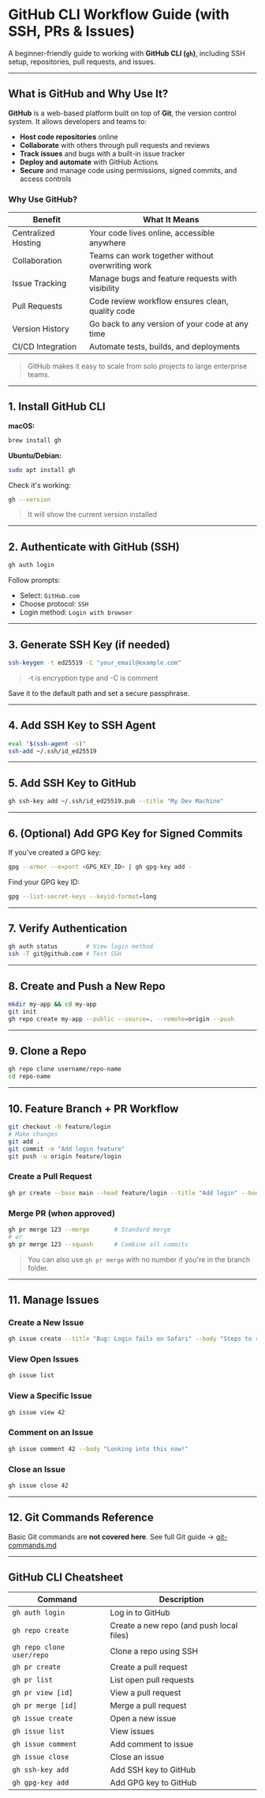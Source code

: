 # GitHub CLI Workflow Guide (with SSH, PRs & Issues)

A beginner-friendly guide to working with **GitHub CLI (`gh`)**, including SSH setup, repositories, pull requests, and issues.

---

## What is GitHub and Why Use It?

**GitHub** is a web-based platform built on top of **Git**, the version control system. It allows developers and teams to:

* **Host code repositories** online
* **Collaborate** with others through pull requests and reviews
* **Track issues** and bugs with a built-in issue tracker
* **Deploy and automate** with GitHub Actions
* **Secure** and manage code using permissions, signed commits, and access controls

### Why Use GitHub?

| Benefit                | What It Means                                    |
| ---------------------- | ------------------------------------------------ |
| Centralized Hosting | Your code lives online, accessible anywhere      |
| Collaboration       | Teams can work together without overwriting work |
| Issue Tracking      | Manage bugs and feature requests with visibility |
| Pull Requests        | Code review workflow ensures clean, quality code |
| Version History     | Go back to any version of your code at any time  |
| CI/CD Integration   | Automate tests, builds, and deployments          |

> GitHub makes it easy to scale from solo projects to large enterprise teams.

---


## 1. Install GitHub CLI

**macOS:**

```bash
brew install gh
```

**Ubuntu/Debian:**

```bash
sudo apt install gh
```

Check it's working:

```bash
gh --version
```
> It will show the current version installed

---

## 2. Authenticate with GitHub (SSH)

```bash
gh auth login
```

Follow prompts:

* Select: `GitHub.com`
* Choose protocol: `SSH`
* Login method: `Login with browser`

---

## 3. Generate SSH Key (if needed)

```bash
ssh-keygen -t ed25519 -C "your_email@example.com"
```
> -t is encryption type and -C is comment

Save it to the default path and set a secure passphrase.

---

## 4. Add SSH Key to SSH Agent

```bash
eval "$(ssh-agent -s)"
ssh-add ~/.ssh/id_ed25519
```

---

## 5. Add SSH Key to GitHub

```bash
gh ssh-key add ~/.ssh/id_ed25519.pub --title "My Dev Machine"
```

---

## 6. (Optional) Add GPG Key for Signed Commits

If you've created a GPG key:

```bash
gpg --armor --export <GPG_KEY_ID> | gh gpg-key add -
```

Find your GPG key ID:

```bash
gpg --list-secret-keys --keyid-format=long
```

---

## 7. Verify Authentication

```bash
gh auth status        # View login method
ssh -T git@github.com # Test SSH
```

---

## 8. Create and Push a New Repo

```bash
mkdir my-app && cd my-app
git init
gh repo create my-app --public --source=. --remote=origin --push
```

---

## 9. Clone a Repo

```bash
gh repo clone username/repo-name
cd repo-name
```

---

## 10. Feature Branch + PR Workflow

```bash
git checkout -b feature/login
# Make changes
git add .
git commit -m "Add login feature"
git push -u origin feature/login
```

### Create a Pull Request

```bash
gh pr create --base main --head feature/login --title "Add login" --body "Implements login form"
```

### Merge PR (when approved)

```bash
gh pr merge 123 --merge       # Standard merge
# or
gh pr merge 123 --squash      # Combine all commits
```

> You can also use `gh pr merge` with no number if you're in the branch folder.

---

## 11. Manage Issues

### Create a New Issue

```bash
gh issue create --title "Bug: Login fails on Safari" --body "Steps to reproduce..."
```

### View Open Issues

```bash
gh issue list
```

### View a Specific Issue

```bash
gh issue view 42
```

### Comment on an Issue

```bash
gh issue comment 42 --body "Looking into this now!"
```

### Close an Issue

```bash
gh issue close 42
```

---

## 12. Git Commands Reference

Basic Git commands are **not covered here**.
See full Git guide → [git-commands.md](git-commands.md)

---

## GitHub CLI Cheatsheet

| Command                   | Description                              |
| ------------------------- | ---------------------------------------- |
| `gh auth login`           | Log in to GitHub                         |
| `gh repo create`          | Create a new repo (and push local files) |
| `gh repo clone user/repo` | Clone a repo using SSH                   |
| `gh pr create`            | Create a pull request                    |
| `gh pr list`              | List open pull requests                  |
| `gh pr view [id]`         | View a pull request                      |
| `gh pr merge [id]`        | Merge a pull request                     |
| `gh issue create`         | Open a new issue                         |
| `gh issue list`           | View issues                              |
| `gh issue comment`        | Add comment to issue                     |
| `gh issue close`          | Close an issue                           |
| `gh ssh-key add`          | Add SSH key to GitHub                    |
| `gh gpg-key add`          | Add GPG key to GitHub                    |



